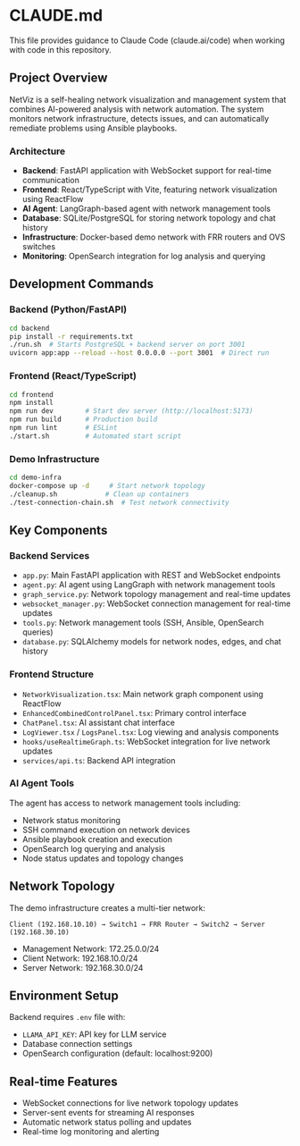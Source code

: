 # CLAUDE.md

This file provides guidance to Claude Code (claude.ai/code) when working with code in this repository.

## Project Overview

NetViz is a self-healing network visualization and management system that combines AI-powered analysis with network automation. The system monitors network infrastructure, detects issues, and can automatically remediate problems using Ansible playbooks.

### Architecture

- **Backend**: FastAPI application with WebSocket support for real-time communication
- **Frontend**: React/TypeScript with Vite, featuring network visualization using ReactFlow
- **AI Agent**: LangGraph-based agent with network management tools
- **Database**: SQLite/PostgreSQL for storing network topology and chat history
- **Infrastructure**: Docker-based demo network with FRR routers and OVS switches
- **Monitoring**: OpenSearch integration for log analysis and querying

## Development Commands

### Backend (Python/FastAPI)
```bash
cd backend
pip install -r requirements.txt
./run.sh  # Starts PostgreSQL + backend server on port 3001
uvicorn app:app --reload --host 0.0.0.0 --port 3001  # Direct run
```

### Frontend (React/TypeScript)
```bash
cd frontend
npm install
npm run dev        # Start dev server (http://localhost:5173)
npm run build      # Production build
npm run lint       # ESLint
./start.sh         # Automated start script
```

### Demo Infrastructure
```bash
cd demo-infra
docker-compose up -d     # Start network topology
./cleanup.sh            # Clean up containers
./test-connection-chain.sh  # Test network connectivity
```

## Key Components

### Backend Services
- `app.py`: Main FastAPI application with REST and WebSocket endpoints
- `agent.py`: AI agent using LangGraph with network management tools
- `graph_service.py`: Network topology management and real-time updates
- `websocket_manager.py`: WebSocket connection management for real-time updates
- `tools.py`: Network management tools (SSH, Ansible, OpenSearch queries)
- `database.py`: SQLAlchemy models for network nodes, edges, and chat history

### Frontend Structure
- `NetworkVisualization.tsx`: Main network graph component using ReactFlow
- `EnhancedCombinedControlPanel.tsx`: Primary control interface
- `ChatPanel.tsx`: AI assistant chat interface
- `LogViewer.tsx` / `LogsPanel.tsx`: Log viewing and analysis components
- `hooks/useRealtimeGraph.ts`: WebSocket integration for live network updates
- `services/api.ts`: Backend API integration

### AI Agent Tools
The agent has access to network management tools including:
- Network status monitoring
- SSH command execution on network devices
- Ansible playbook creation and execution
- OpenSearch log querying and analysis
- Node status updates and topology changes

## Network Topology

The demo infrastructure creates a multi-tier network:
```
Client (192.168.10.10) → Switch1 → FRR Router → Switch2 → Server (192.168.30.10)
```

- Management Network: 172.25.0.0/24
- Client Network: 192.168.10.0/24  
- Server Network: 192.168.30.0/24

## Environment Setup

Backend requires `.env` file with:
- `LLAMA_API_KEY`: API key for LLM service
- Database connection settings
- OpenSearch configuration (default: localhost:9200)

## Real-time Features

- WebSocket connections for live network topology updates
- Server-sent events for streaming AI responses
- Automatic network status polling and updates
- Real-time log monitoring and alerting